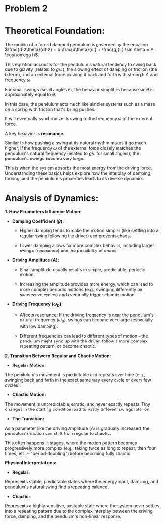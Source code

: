 # Problem 2

# Theoretical Foundation:

The motion of a forced damped pendulum is governed by the equation $\frac{d^2\theta}{dt^2} + b \frac{d\theta}{dt} + \frac{g}{L} \sin \theta = A \cos(\omega t)$.

 This equation accounts for the pendulum's natural tendency to swing back due to gravity (related to $g/L$), the slowing effect of damping or friction (the $b$ term), and an external force pushing it back and forth with strength $A$ and frequency $\omega$.

For small swings (small angles $\theta$), the behavior simplifies because $\sin \theta$ is approximately equal to $\theta$.

 In this case, the pendulum acts much like simpler systems such as a mass on a spring with friction that's being pushed. 

 It will eventually synchronize its swing to the frequency $\omega$ of the external force.

A key behavior is **resonance**.

 Similar to how pushing a swing at its natural rhythm makes it go much higher, if the frequency $\omega$ of the external force closely matches the pendulum's natural frequency (related to $g/L$ for small angles), the pendulum's swings become very large.

  This is when the system absorbs the most energy from the driving force. Understanding these basics helps explore how the interplay of damping, forcing, and the pendulum's properties leads to its diverse dynamics.


  # Analysis of Dynamics:

**1. How Parameters Influence Motion:**

* **Damping Coefficient ($\beta$):**

    * Higher damping tends to make the motion simpler (like settling into a regular swing following the driver) and prevents chaos.

    * Lower damping allows for more complex behavior, including larger swings (resonance) and the possibility of chaos.

* **Driving Amplitude ($A$):**

    * Small amplitude usually results in simple, predictable, periodic motion.

    * Increasing the amplitude provides more energy, which can lead to more complex periodic motions (e.g., swinging differently on successive cycles) and eventually trigger chaotic motion.

* **Driving Frequency ($\omega_D$):**

    * Affects resonance: If the driving frequency is near the pendulum's natural frequency ($\omega_0$), swings can become very large (especially with low damping).

    * Different frequencies can lead to different types of motion – the pendulum might sync up with the driver, follow a more complex repeating pattern, or become chaotic.

**2. Transition Between Regular and Chaotic Motion:**

* **Regular Motion:**

 The pendulum's movement is predictable and repeats over time (e.g., swinging back and forth in the exact same way every cycle or every few cycles).

* **Chaotic Motion:**

 The movement is unpredictable, erratic, and never exactly repeats. Tiny changes in the starting condition lead to vastly different swings later on.

* **The Transition:**

 As a parameter like the driving amplitude ($A$) is gradually increased, the pendulum's motion can shift from regular to chaotic.

 This often happens in stages, where the motion pattern becomes progressively more complex (e.g., taking twice as long to repeat, then four times, etc. – "period-doubling") before becoming fully chaotic.

**Physical Interpretations:**

* **Regular:**

 Represents stable, predictable states where the energy input, damping, and pendulum's natural swing find a repeating balance.

* **Chaotic:**

 Represents a highly sensitive, unstable state where the system never settles into a repeating pattern due to the complex interplay between the driving force, damping, and the pendulum's non-linear response.